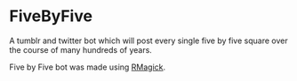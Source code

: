 # FiveByFive
A tumblr and twitter bot which will post every single five by five square over the course of many hundreds of years.

Five by Five bot was made using [RMagick](http://www.imagemagick.org/RMagick/doc/index.html).
